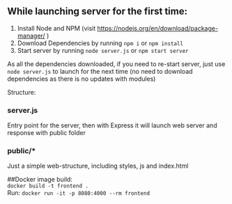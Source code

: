 ## While launching server for the first time: 
1. Install Node and NPM (visit https://nodejs.org/en/download/package-manager/ )
2. Download Dependencies by running `npm i` or `npm install`
3. Start server by running `node server.js` or `npm start server`

As all the dependencies downloaded, if you need to re-start server, just use `node server.js` to launch for the next time (no need to download dependencies as there is no updates with modules)


Structure:

### server.js
Entry point for the server, then with Express it will launch web server and response with public folder

### public/*
Just a simple web-structure, including styles, js and index.html


##Docker image build:  
`docker build -t frontend .`  
Run: `docker run -it -p 8080:4000 --rm frontend`